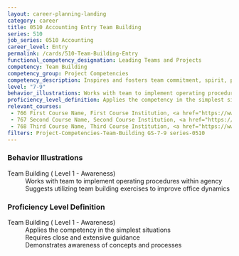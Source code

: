 ```yaml
---
layout: career-planning-landing
category: career
title: 0510 Accounting Entry Team Building
series: 510
job_series: 0510 Accounting
career_level: Entry
permalink: /cards/510-Team-Building-Entry
functional_competency_designation: Leading Teams and Projects
competency: Team Building
competency_group: Project Competencies
competency_description: Inspires and fosters team commitment, spirit, pride, and trust; facilitates cooperation and motivates team members to accomplish group goals
level: "7-9"
behavior_illustrations: Works with team to implement operating procedures within agency ? Suggests utilizing team building exercises to improve office dynamics
proficiency_level_definition: Applies the competency in the simplest situations ? Requires close and extensive guidance ? Demonstrates awareness of concepts and processes
relevant_courses: 
 - 766 First Course Name, First Course Institution, <a href="https://www.cfo.gov">www.cfo.gov</a>
 - 767 Second Course Name, Second Course Institution, <a href="https://www.cfo.gov">www.cfo.gov</a>
 - 768 Third Course Name, Third Course Institution, <a href="https://www.cfo.gov">www.cfo.gov</a>
filters: Project-Competencies-Team-Building GS-7-9 series-0510
---
```


<div class="desktop:grid-col-6 margin-y-205">
  <div class="border-top-05 bg-white padding-2 shadow-5 height-full members-hover border-1px border-gray-30 border-top-orange radius-lg">
    <h3>Behavior Illustrations</h3>
    <dl class="text-base"><dt>Team Building ( Level 1 - Awareness)</dt><dd>Works with team to implement operating procedures within agency </dd><dd> Suggests utilizing team building exercises to improve office dynamics</dd></dl>
  </div>
</div>
<div class="desktop:grid-col-6 margin-y-205">
  <div class="border-top-05 bg-white padding-2 shadow-5 height-full members-hover border-1px border-gray-30 border-top-orange radius-lg">
    <h3>Proficiency Level Definition</h3>
    <dl class="text-base"><dt>Team Building ( Level 1 - Awareness)</dt><dd>Applies the competency in the simplest situations </dd><dd> Requires close and extensive guidance </dd><dd> Demonstrates awareness of concepts and processes</dd></dl>
  </div>
</div>